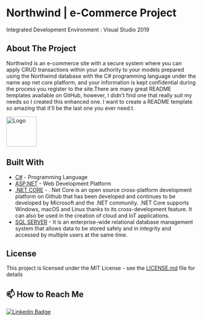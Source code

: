 
# Northwind | e-Commerce Project

Integrated Development Environment : Visual Studio 2019 

## About The Project

Northwind is an e-commerce site with a secure system where you can apply CRUD transactions within your authority to your models prepared using the Northwind database with the C# programming language under the name asp net core platform, and your information is kept confidential during the process you register to the site.There are many great README templates available on GitHub, however, I didn't find one that really suit my needs so I created this enhanced one. I want to create a README template so amazing that it'll be the last one you ever need.t.

  <a href="https://visualstudio.microsoft.com/tr/downloads/">
    <img src="images/logo.jpg" alt="Logo" width="80" height="80">
  </a>

## Built With

* [C#](https://www.w3schools.com/cs/) - Programming Language
* [ASP.NET](https://www.w3schools.com/asp/webpages_intro.asp) - Web Development Platform
* [.NET CORE](https://dotnet.microsoft.com/download) - . Net Core is an open source cross-platform development platform on Github that has been developed and continues to be developed by Microsoft and the .NET community. .NET Core supports Windows, macOS and Linux thanks to its cross-development feature. It can also be used in the creation of cloud and IoT applications.
* [SQL SERVER](https://www.microsoft.com/tr-tr/sql-server/sql-server-downloads) - It is an enterprise-wide relational database management system that allows data to be stored safely and in integrity and accessed by multiple users at the same time.

## License

This project is licensed under the MIT License - see the [LICENSE.md](LICENSE.md) file for details

## 📫 How to Reach Me

[![Linkedin Badge](https://img.shields.io/badge/cerensusuz-follow%20on%20linkedin-blue?style=for-the-badge&logo=linkedin)](https://www.linkedin.com/in/ceren-s-2a70841b3/)



